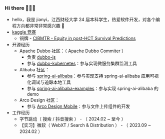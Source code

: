### Hi there 👋👋👋

- hello，我是 jianyi，江西财经大学 24 届本科学生，热爱软件开发，对各个编程方向都非常非常感兴趣 🤖
- [kaggle 竞赛](https://www.kaggle.com/jianyicai)
  - 铜牌 - [CIBMTR - Equity in post-HCT Survival Predictions](https://www.kaggle.com/competitions/equity-post-HCT-survival-predictions)
- 开源经历
  - Apache Dubbo 社区：（ Apache Dubbo Commiter ）
    - 负责 [dubbo-js](https://github.com/apache/dubbo-js)
    - 参与 [dubbo-kubernetes](https://github.com/apache/dubbo-kubernetes)：参与实现微服务集群监测工具
  - Alibaba 社区：
    - 参与 [spring-ai-alibaba](https://github.com/alibaba/spring-ai-alibaba)：参与实现支持 spring-ai-alibaba 应用可视化调试与追踪本地工具
    - 参与 [spring-ai-alibaba-examples](https://github.com/springaialibaba/spring-ai-alibaba-examples)：参与实现 spring-ai-alibaba 的 demo
  - Arco Design 社区：
    - 参与 [Arco Design Mobile](https://github.com/arco-design/arco-design-mobile)：参与文件上传组件的开发
- 工作经历
  - 字节跳动（ 搜索 / 抖音搜索 ） - （ 2024.02 ~ 至今 ）
  - 【实习】微软（ WebXT / Search & Distribution ） - （ 2023.09 ~ 2024.02 ）



























